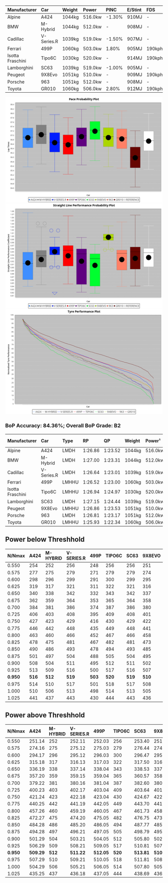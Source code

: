 | Manufacturer     | Car        | Weight | Power   | PINC    | E/Stint | FDS     |
|:-|:-|:-|:-|:-|:-|:-|
| Alpine           | A424       | 1044kg | 516.0kw | -1.30%  | 910MJ   |    -    |
| BMW              | M-Hybrid   | 1044kg | 512.0kw |    -    | 908MJ   |    -    |
| Cadillac         | V-Series.R | 1039kg | 519.0kw | -1.50%  | 907MJ   |    -    |
| Ferrari          | 499P       | 1060kg | 503.0kw | 1.80%   | 905MJ   | 190kph  |
| Isotta Fraschini | Tipo6C     | 1030kg | 520.0kw |    -    | 914MJ   | 190kph  |
| Lamborghini      | SC63       | 1039kg | 519.0kw | -1.00%  | 905MJ   |    -    |
| Peugeot          | 9X8Evo     | 1051kg | 510.0kw |    -    | 909MJ   | 190kph  |
| Porsche          | 963        | 1051kg | 512.0kw |    -    | 908MJ   |    -    |
| Toyota           | GR010      | 1060kg | 506.0kw | 2.80%   | 912MJ   | 190kph  |

![PACECHART](./IMG/OFFICIAL.png)
![STRAIGHTLINEPERFORMANCECHART](./IMG/OFFICIAL_sp.png)
![TYREPERFORMANCECHART](./IMG/OFFICIAL_tw.png)

### BoP Accuracy: 84.36%; Overall BoP Grade: B2
| Manufacturer     | Car        | Type  | RP      | QP      | Weight | Power¹  | Threshhold | PINC    | Power²   | E/Stint | AVG Vmax  | FDS     | RDLC | L/Stint | BOP-Grade | Model Accuracy | Model Points | Match%  | SimDiff |
|:-|:-|:-|:-|:-|:-|:-|:-|:-|:-|:-|:-|:-|:-|:-|:-|:-|:-|:-|:-|
| Alpine           | A424       | LMDH  | 1:26.86 | 1:23.52 | 1044kg | 516.0kw | 250.0kph   | -1.30%  | 509.30kw |  910MJ  | 269.45kph |    -    | 1.03 | 43      | +A2       | 98.94%         | 2047         | 91.55%  | #       |
| BMW              | M-Hybrid   | LMDH  | 1:27.00 | 1:23.31 | 1044kg | 512.0kw | 250.0kph   |    -    | 512.00kw |  908MJ  | 272.01kph |    -    | 1.03 | 43      | +A2       | 98.84%         | 3070         | 92.38%  | #       |
| Cadillac         | V-Series.R | LMDH  | 1:26.64 | 1:23.01 | 1039kg | 519.0kw | 250.0kph   | -1.50%  | 511.20kw |  907MJ  | 274.20kph |    -    | 1.03 | 43      | ~A1       | 98.94%         | 5427         | 95.71%  | #       |
| Ferrari          | 499P       | LMHHU | 1:26.52 | 1:23.00 | 1060kg | 503.0kw | 250.0kph   | 1.80%   | 512.10kw |  905MJ  | 272.12kph | 190kph  | 1.05 | 43      | -B1       | 100.00%        | 6554         | 87.44%  | #       |
| Isotta Fraschini | Tipo6C     | LMHHU | 1:26.94 | 1:24.97 | 1030kg | 520.0kw | 250.0kph   |    -    | 520.00kw |  914MJ  | 271.79kph | 190kph  | 1.09 | 43      | +D1       | 97.73%         | 129          | 65.53%  | #       |
| Lamborghini      | SC63       | LMDH  | 1:27.15 | 1:24.44 | 1039kg | 519.0kw | 250.0kph   | -1.00%  | 513.80kw |  905MJ  | 268.94kph |    -    | 1.06 | 43      | +C1       | 100.00%        | 784          | 77.44%  | #       |
| Peugeot          | 9X8Evo     | LMHHU | 1:26.86 | 1:23.53 | 1051kg | 510.0kw | 250.0kph   |    -    | 510.00kw |  909MJ  | 281.91kph | 190kph  | 1.00 | 43      | ~A1       | 100.00%        | 1457         | 97.36%  | #       |
| Porsche          | 963        | LMDH  | 1:26.81 | 1:23.17 | 1051kg | 512.0kw | 250.0kph   |    -    | 512.00kw |  908MJ  | 270.87kph |    -    | 1.02 | 43      | ~A1       | 99.91%         | 14205        | 100.00% | #       |
| Toyota           | GR010      | LMHHU | 1:25.93 | 1:22.34 | 1060kg | 506.0kw | 250.0kph   | 2.80%   | 520.20kw |  912MJ  | 271.47kph | 190kph  | 1.05 | 43      | -E2       | 99.73%         | 4795         | 51.81%  | #       |

## Power below Threshhold
| N/Nmax    | A424    | M-HYBRID | V-SERIES.R | 499P    | TIPO6C  | SC63    | 9X8EVO  | 963     | GR010   |
|:-|:-|:-|:-|:-|:-|:-|:-|:-|:-|
|  0.550    |  254    |  252     |  256       |  248    |  256    |  256    |  251    |  252    |  249    |
|  0.575    |  277    |  275     |  279       |  271    |  279    |  279    |  274    |  275    |  272    |
|  0.600    |  298    |  296     |  299       |  291    |  300    |  299    |  295    |  296    |  292    |
|  0.625    |  319    |  317     |  321       |  311    |  322    |  321    |  316    |  317    |  313    |
|  0.650    |  340    |  338     |  342       |  332    |  343    |  342    |  337    |  338    |  334    |
|  0.675    |  362    |  359     |  364       |  353    |  365    |  364    |  358    |  359    |  355    |
|  0.700    |  384    |  381     |  386       |  374    |  387    |  386    |  380    |  381    |  377    |
|  0.725    |  406    |  403     |  408       |  395    |  409    |  408    |  401    |  403    |  398    |
|  0.750    |  427    |  423     |  429       |  416    |  430    |  429    |  422    |  423    |  418    |
|  0.775    |  446    |  442     |  448       |  435    |  449    |  448    |  441    |  442    |  437    |
|  0.800    |  463    |  460     |  466       |  452    |  467    |  466    |  458    |  460    |  454    |
|  0.825    |  478    |  475     |  481       |  467    |  482    |  481    |  473    |  475    |  469    |
|  0.850    |  490    |  486     |  493       |  478    |  494    |  493    |  485    |  486    |  481    |
|  0.875    |  501    |  497     |  504       |  488    |  505    |  504    |  495    |  497    |  491    |
|  0.900    |  508    |  504     |  511       |  495    |  512    |  511    |  502    |  504    |  498    |
|  0.925    |  513    |  509     |  516       |  500    |  517    |  516    |  507    |  509    |  503    |
| **0.950** | **516** | **512**  | **519**    | **503** | **520** | **519** | **510** | **512** | **506** |
|  0.975    |  514    |  510     |  517       |  501    |  518    |  517    |  508    |  510    |  504    |
|  1.000    |  510    |  506     |  513       |  498    |  514    |  513    |  505    |  506    |  501    |
|  1.025    |  441    |  437     |  443       |  430    |  444    |  443    |  436    |  437    |  432    |

## Power above Threshhold
| N/Nmax    | A424       | M-HYBRID | V-SERIES.R | 499P       | TIPO6C  | SC63       | 9X8EVO  | 963     | GR010      |
|:-|:-|:-|:-|:-|:-|:-|:-|:-|:-|
|  0.550    |  251.14    |  252     |  252.11    |  252.03    |  256    |  253.40    |  251    |  252    |  256.08    |
|  0.575    |  274.16    |  275     |  275.12    |  275.03    |  279    |  276.44    |  274    |  275    |  279.09    |
|  0.600    |  294.17    |  296     |  295.12    |  296.03    |  300    |  296.47    |  295    |  296    |  300.10    |
|  0.625    |  315.18    |  317     |  316.13    |  317.03    |  322    |  317.50    |  316    |  317    |  322.10    |
|  0.650    |  336.19    |  338     |  337.14    |  338.04    |  343    |  338.53    |  337    |  338    |  343.11    |
|  0.675    |  357.20    |  359     |  359.15    |  359.04    |  365    |  360.57    |  358    |  359    |  365.12    |
|  0.700    |  379.22    |  381     |  380.16    |  381.04    |  387    |  382.60    |  380    |  381    |  387.13    |
|  0.725    |  400.23    |  403     |  402.17    |  403.04    |  409    |  403.64    |  401    |  403    |  409.13    |
|  0.750    |  421.24    |  423     |  422.18    |  423.04    |  430    |  424.67    |  422    |  423    |  430.14    |
|  0.775    |  440.25    |  442     |  441.19    |  442.05    |  449    |  443.70    |  441    |  442    |  449.15    |
|  0.800    |  457.26    |  460     |  459.19    |  460.05    |  467    |  461.73    |  458    |  460    |  467.15    |
|  0.825    |  472.27    |  475     |  474.20    |  475.05    |  482    |  476.75    |  473    |  475    |  482.16    |
|  0.850    |  484.28    |  486     |  485.20    |  486.05    |  494    |  487.77    |  485    |  486    |  494.16    |
|  0.875    |  494.28    |  497     |  496.21    |  497.05    |  505    |  498.79    |  495    |  497    |  505.16    |
|  0.900    |  501.29    |  504     |  503.21    |  504.05    |  512    |  505.80    |  502    |  504    |  512.17    |
|  0.925    |  506.29    |  509     |  508.21    |  509.05    |  517    |  510.81    |  507    |  509    |  517.17    |
| **0.950** | **509.29** | **512**  | **511.22** | **512.05** | **520** | **513.81** | **510** | **512** | **520.17** |
|  0.975    |  507.29    |  510     |  509.21    |  510.05    |  518    |  511.81    |  508    |  510    |  518.17    |
|  1.000    |  504.29    |  506     |  505.21    |  506.05    |  514    |  507.80    |  505    |  506    |  514.17    |
|  1.025    |  435.25    |  437     |  436.18    |  437.05    |  444    |  438.69    |  436    |  437    |  444.14    |
